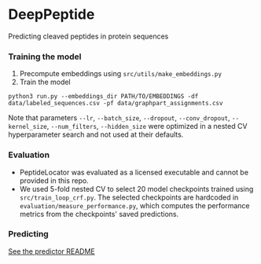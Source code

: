 # DeepPeptide
Predicting cleaved peptides in protein sequences


### Training the model
1. Precompute embeddings using `src/utils/make_embeddings.py`  
2. Train the model  
```
python3 run.py --embeddings_dir PATH/TO/EMBEDDINGS -df data/labeled_sequences.csv -pf data/graphpart_assignments.csv
```
Note that parameters `--lr`, `--batch_size`, `--dropout`, `--conv_dropout`, `--kernel_size`, `--num_filters`, `--hidden_size` were optimized in a nested CV hyperparameter search and not used at their defaults.

### Evaluation
- PeptideLocator was evaluated as a licensed executable and cannot be provided in this repo.
- We used 5-fold nested CV to select 20 model checkpoints trained using `src/train_loop_crf.py`. The selected checkpoints are hardcoded in `evaluation/measure_performance.py`, which computes the performance metrics from the checkpoints' saved predictions.

### Predicting

[See the predictor README](predictor/README.md)